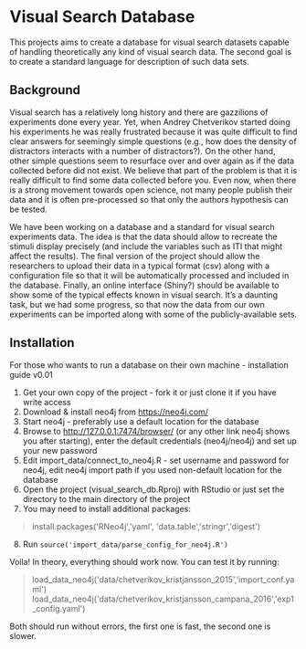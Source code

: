 # Visual Search Database

This projects aims to create a database for visual search datasets capable of handling theoretically any kind of visual search data. 
The second goal is to create a standard language for description of such data sets.

## Background

Visual search has a relatively long history and there are gazzilions of experiments done every year. Yet, when Andrey Chetverikov started doing his experiments he was really frustrated because it was quite difficult to find clear answers for seemingly simple questions (e.g., how does the density of distractors interacts with a number of distractors?). On the other hand, other simple questions seem to resurface over and over again as if the data collected before did not exist. We believe that part of the problem is that it is really difficult to find some data collected before you. Even now, when there is a strong movement towards open science, not many people publish their data and it is often pre-processed so that only the authors hypothesis can be tested.
 
We have been working on a database and a standard for visual search experiments data. The idea is that the data should allow to recreate the stimuli display precisely (and include the variables such as ITI that might affect the results). The final version of the project should allow the researchers to upload their data in a typical format (csv) along with a configuration file so that it will be automatically processed and included in the database. Finally, an online interface (Shiny?) should be available to show some of the typical effects known in visual search. It’s a daunting task, but we had some progress, so that now the data from our own  experiments can be imported along with some of the publicly-available sets.

## Installation

For those who wants to run a database on their own machine - installation guide v0.01
1) Get your own copy of the project - fork it or just clone it if you have write access
2) Download & install neo4j from https://neo4j.com/
3) Start neo4j - preferably use a default location for the database
4) Browse to http://127.0.0.1:7474/browser/ (or any other link neo4j shows you after starting), enter the default credentials (neo4j/neo4j) and set up your new password 
5) Edit import_data/connect_to_neo4j.R - set username and password for neo4j, edit neo4j import path if you used non-default location for the database
6) Open the project (visual_search_db.Rproj) with RStudio or just set the directory to the main directory of the project
7) You may need to install additional packages: 
> install.packages('RNeo4j','yaml', 'data.table','stringr','digest')
8) Run `source('import_data/parse_config_for_neo4j.R')` 


Voila! In theory, everything should work now. You can test it by running:
> load_data_neo4j('data/chetverikov_kristjansson_2015','import_conf.yaml')
> load_data_neo4j('data/chetverikov_kristjansson_campana_2016','exp1_config.yaml')

Both should run without errors, the first one is fast, the second one is slower.

